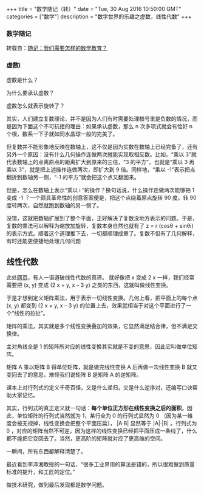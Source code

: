 
+++ 
title = "数学随记（转）" 
date = "Tue, 30 Aug 2016 10:50:00 GMT" 
categories = ["数学"] 
description = "数字世界的乐趣之虚数，线性代数" 
+++ 

### 数学随记

转载自：[随记：我们需要怎样的数学教育？](http://www.matrix67.com/blog/archives/4294)

### 虚数i ##

虚数是什么？

为什么要承认虚数？

虚数怎么就表示旋转了？

其实，人们建立复数理论，并不是因为人们有时需要处理根号里是负数的情况，而是因为下面这个不可抗拒的理由：如果承认虚数，那么 n 次多项式就会有恰好 n 个根，数系一下子就如同水晶球一般的完美了。

但复数并不能形象地反映在数轴上，这不仅是因为实数在数轴上已经完备了，还有另外一个原因：没有什么几何操作连做两次就能实现取相反数。比如，“乘以 3”就代表数轴上的点离原点的距离扩大到原来的三倍，“3 的平方”，也就是“乘以 3 再乘以 3”，就是把上述操作连做两次，即扩大到 9 倍。同样地，“乘以 -1”表示把点翻折到数轴另一侧，“-1 的平方”就会把这个点又翻回来。

但是，怎么在数轴上表示“乘以 i ”的操作？换句话说，什么操作连做两次能够把 1 变成 -1 ？一个颇具革命性的创意答案便是，把这个点绕着原点旋转 90 度。转 90 度转两次，自然就跑到数轴的另一侧了。

没错，这就把数轴扩展到了整个平面，正好解决了复数没地方表示的问题。于是，复数的乘法可以解释为缩放加旋转，复数本身自然也就有了 z = r (cosθ + sinθi) 的表示方式。顺着这个道理推下去，一切都顺理成章了。复数不但有了几何解释，有时还能更便捷地处理几何问题


## 线性代数 ##

此处[网页](http://mathoverflow.net/questions/7584/what-are-the-most-misleading-alternate-definitions-in-taught-mathematics)，有人一语道破线性代数的真谛。
就好像把 x 变成 2 x 一样，我们经常需要把 (x, y) 变成 (2 x + y, x – 3 y) 之类的东西，这就叫做线性变换。

于是才想到定义矩阵乘法，用于表示一切线性变换。几何上看，把平面上的每个点 (x, y) 都变到 (2 x + y, x – 3 y) 的位置上去，效果就相当于对这个平面进行了一个“线性的拉扯”。

      

矩阵的乘法，其实就是多个线性变换叠加的效果，它显然满足结合律，但不满足交换律。

主对角线全是 1 的矩阵所对应的线性变换其实就是不变的意思，因此它叫做单位矩阵。

矩阵 A 乘以矩阵 B 得单位矩阵，就是做完线性变换 A 后再做一次线性变换 B 就又变回去了的意思，难怪我们说矩阵 B 是矩阵 A 的逆矩阵。

课本上对行列式的定义千奇百怪，又是什么递归，又是什么逆序对，还编写口诀帮助大家记忆。

其实，行列式的真正定义就一句话：**每个单位正方形在线性变换之后的面积**。因此，单位矩阵的行列式当然就为 1，某行全为 0 的行列式显然为 0 （因为某一维度会被无视掉，线性变换会把整个平面压扁）， |A·B| 显然等于 |A|·|B| 。行列式为 0 ，对应的矩阵当然不可逆，因为这样的线性变换已经把平面压成一条线了，什么都不能把它变回去了。当然，更高阶的矩阵就对应了更高维的空间。

一瞬间，所有东西都解释清楚了。

最近看到李泽湘教授的一句话，“很多工业界用的算法是错的，所以很难做到质量标准的提升，和工匠的定位。”

做技术研究，做到最后发现都是数学问题。
